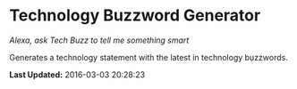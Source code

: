 # Technology Buzzword Generator
*Alexa, ask Tech Buzz to tell me something smart*

Generates a technology statement with the latest in technology buzzwords.

**Last Updated:** 2016-03-03 20:28:23